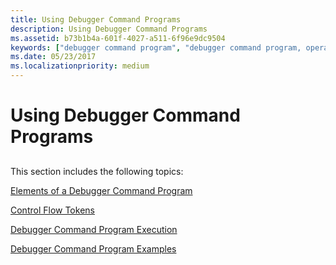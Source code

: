 ```yaml
---
title: Using Debugger Command Programs
description: Using Debugger Command Programs
ms.assetid: b73b1b4a-601f-4027-a511-6f96e9dc9504
keywords: ["debugger command program", "debugger command program, operation"]
ms.date: 05/23/2017
ms.localizationpriority: medium
---
```


# Using Debugger Command Programs


## <span id="ddk_using_debugger_command_programs_dbg"></span><span id="DDK_USING_DEBUGGER_COMMAND_PROGRAMS_DBG"></span>


This section includes the following topics:

[Elements of a Debugger Command Program](elements-of-a-debugger-command-program.md)

[Control Flow Tokens](control-flow-tokens.md)

[Debugger Command Program Execution](executing-a-debugger-command-program.md)

[Debugger Command Program Examples](debugger-command-program-examples.md)

 

 






